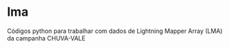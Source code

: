 # lma
Códigos python para trabalhar com dados de Lightning Mapper Array (LMA) da campanha CHUVA-VALE

